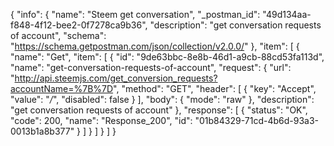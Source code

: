 {
  "info": {
    "name": "Steem get conversation",
    "_postman_id": "49d134aa-f848-4f12-bee2-0f7278ca9b36",
    "description": "get conversation requests of account",
    "schema": "https://schema.getpostman.com/json/collection/v2.0.0/"
  },
  "item": [
    {
      "name": "Get",
      "item": [
        {
          "id": "9de63bbc-8e8b-46d1-a9cb-88cd53fa113d",
          "name": "get-conversation-requests-of-account",
          "request": {
            "url": "http://api.steemjs.com/get_conversion_requests?accountName=%7B%7D",
            "method": "GET",
            "header": [
              {
                "key": "Accept",
                "value": "*/*",
                "disabled": false
              }
            ],
            "body": {
              "mode": "raw"
            },
            "description": "get conversation requests of account"
          },
          "response": [
            {
              "status": "OK",
              "code": 200,
              "name": "Response_200",
              "id": "01b84329-71cd-4b6d-93a3-0013b1a8b377"
            }
          ]
        }
      ]
    }
  ]
}